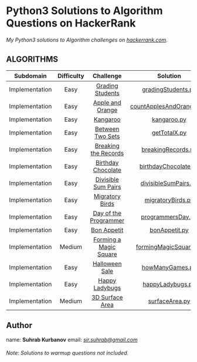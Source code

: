 # Python3 Solutions to Algorithm Questions on HackerRank

###### My Python3 solutions to Algorithm challenges on [hackerrank.com](https://hackerrank.com). 



## ALGORITHMS

Subdomain | Difficulty | Challenge | Solution
:-------------------------: | :----------: | :------------------------------------------: | :------------------------------------------:
Implementation | Easy | [Grading Students](https://www.hackerrank.com/challenges/grading/problem) | [gradingStudents.py](Implementation/Grading%20Students/gradingStudents.py)
Implementation | Easy | [Apple and Orange](https://www.hackerrank.com/challenges/apple-and-orange/problem) | [countApplesAndOranges.py](Implementation/Apple%20and%20Orange/countApplesAndOranges.py)
Implementation | Easy | [Kangaroo](https://www.hackerrank.com/challenges/kangaroo/problem) | [kangaroo.py](Implementation/Kangaroo/kangaroo.py)
Implementation | Easy | [Between Two Sets](https://www.hackerrank.com/challenges/between-two-sets/problem) | [getTotalX.py](Implementation/Between%20Two%20Sets/getTotalX.py)
Implementation | Easy | [Breaking the Records](https://www.hackerrank.com/challenges/breaking-best-and-worst-records/problem) | [breakingRecords.py](Implementation/Breaking%20the%20Records/breakingRecords.py)
Implementation | Easy | [Birthday Chocolate](https://www.hackerrank.com/challenges/the-birthday-bar/problem) | [birthdayChocolate.py](Implementation/Birthday%20Chocolate/birthdayChocolate.py)
Implementation | Easy | [Divisible Sum Pairs](https://www.hackerrank.com/challenges/divisible-sum-pairs/problem) | [divisibleSumPairs.py](Implementation/Divisible%20Sum%20Pairs/divisibleSumPairs.py)
Implementation | Easy | [Migratory Birds](https://www.hackerrank.com/challenges/migratory-birds/problem) | [migratoryBirds.py](Implementation/Migratory%20Birds/migratoryBirds.py)
Implementation | Easy | [Day of the Programmer](https://www.hackerrank.com/challenges/day-of-the-programmer/problem) | [programmersDay.py](Implementation/Day%20of%20the%20Programmer/programmersDay.py)
Implementation | Easy | [Bon Appetit](https://www.hackerrank.com/challenges/bon-appetit/problem) | [bonAppetit.py](Implementation/Bon%20Appetit/bonAppetit.py)
Implementation | Medium | [Forming a Magic Square](https://www.hackerrank.com/challenges/magic-square-forming/problem) | [formingMagicSquare.py](Implementation/Forming%20a%20Magic%20Square/formingMagicSquare.py)
Implementation | Easy | [Halloween Sale](https://www.hackerrank.com/challenges/halloween-sale/problem) | [howManyGames.py](Implementation/Halloween%20Sale/howManyGames.py)
Implementation | Easy | [Happy Ladybugs](https://www.hackerrank.com/challenges/happy-ladybugs/problem) | [happyLadybugs.py](Implementation/Happy%20Ladybugs/happyLadybugs.py)
Implementation | Medium | [3D Surface Area](https://www.hackerrank.com/challenges/3d-surface-area/problem) | [surfaceArea.py](Implementation/3D%20Surface%20Area/surfaceArea.py)



## Author

name: **Suhrab Kurbanov**
email: *sir.suhrab@gmail.com*



###### Note: Solutions to warmup questions not included.
